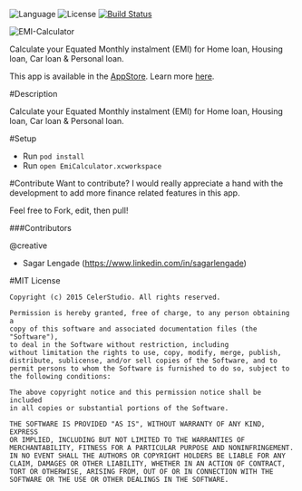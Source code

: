 ![Language](https://img.shields.io/badge/language-Swift%202-orange.svg)
![License](https://img.shields.io/github/license/JakeLin/SwiftWeather.svg?style=flat)
[![Build Status](https://api.travis-ci.org/tirupati17/loan-emi-calculator-clean-swift.svg?branch=master)](https://travis-ci.org/tirupati17/loan-emi-calculator-clean-swift)

![EMI-Calculator](https://raw.githubusercontent.com/tirupati17/loan-emi-calculator-clean-swift/master/EmiCalculator/Resources/iphone_5s.png)

Calculate your Equated Monthly instalment (EMI) for Home loan, Housing loan, Car loan &amp; Personal loan.

This app is available in the [AppStore](https://itunes.apple.com/us/app/emi-calculator-for-home-personal/id1105890730?ls=1&mt=8). Learn more [here](http://www.celerstudio.com).

#Description

Calculate your Equated Monthly instalment (EMI) for Home loan, Housing loan, Car loan &amp; Personal loan.

#Setup
* Run ```pod install```
* Run ```open EmiCalculator.xcworkspace```

#Contribute
Want to contribute? I would really appreciate a hand with the development to add more finance related features in this app.

Feel free to Fork, edit, then pull!

###Contributors

@creative
- Sagar Lengade (https://www.linkedin.com/in/sagarlengade)

#MIT License

	Copyright (c) 2015 CelerStudio. All rights reserved.

	Permission is hereby granted, free of charge, to any person obtaining a
	copy of this software and associated documentation files (the "Software"),
	to deal in the Software without restriction, including
	without limitation the rights to use, copy, modify, merge, publish,
	distribute, sublicense, and/or sell copies of the Software, and to
	permit persons to whom the Software is furnished to do so, subject to
	the following conditions:

	The above copyright notice and this permission notice shall be included
	in all copies or substantial portions of the Software.

	THE SOFTWARE IS PROVIDED "AS IS", WITHOUT WARRANTY OF ANY KIND, EXPRESS
	OR IMPLIED, INCLUDING BUT NOT LIMITED TO THE WARRANTIES OF
	MERCHANTABILITY, FITNESS FOR A PARTICULAR PURPOSE AND NONINFRINGEMENT.
	IN NO EVENT SHALL THE AUTHORS OR COPYRIGHT HOLDERS BE LIABLE FOR ANY
	CLAIM, DAMAGES OR OTHER LIABILITY, WHETHER IN AN ACTION OF CONTRACT,
	TORT OR OTHERWISE, ARISING FROM, OUT OF OR IN CONNECTION WITH THE
	SOFTWARE OR THE USE OR OTHER DEALINGS IN THE SOFTWARE.
	
